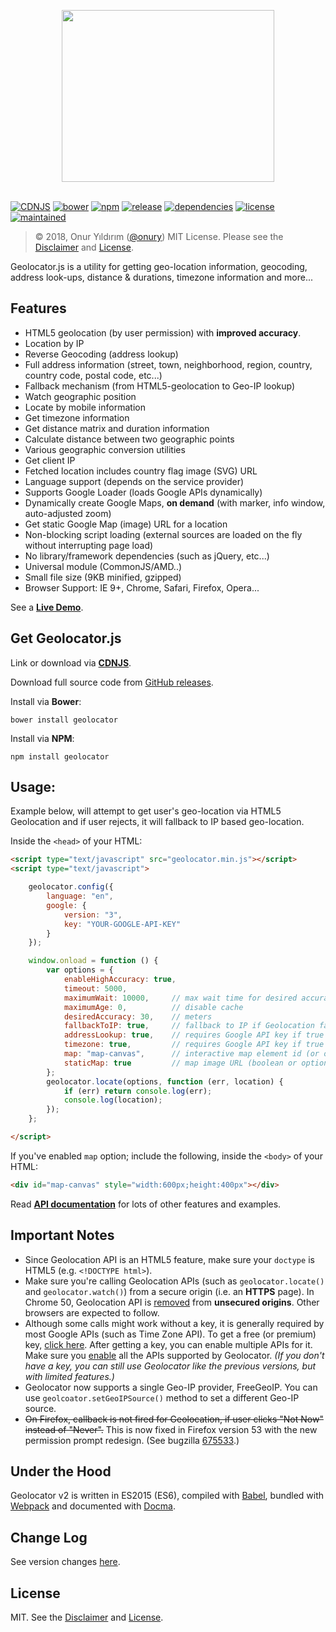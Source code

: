 <p align="center"><img width="340" height="275" src="https://raw.github.com/onury/geolocator/master/geolocator-logo.png" /><br /><br /></p>

[![CDNJS](https://img.shields.io/cdnjs/v/geolocator.svg)](https://cdnjs.com/libraries/geolocator)
[![bower](https://img.shields.io/bower/v/geolocator.svg)](https://github.com/onury/geolocator)
[![npm](http://img.shields.io/npm/v/geolocator.svg)](https://www.npmjs.com/package/geolocator)
[![release](https://img.shields.io/github/release/onury/geolocator.svg)](https://github.com/onury/geolocator)
[![dependencies](https://david-dm.org/onury/geolocator.svg)](https://david-dm.org/onury/geolocator)
[![license](http://img.shields.io/npm/l/geolocator.svg)](https://github.com/onury/geolocator/blob/master/LICENSE)
[![maintained](https://img.shields.io/maintenance/yes/2018.svg)](https://github.com/onury/geolocator/graphs/commit-activity)  

> © 2018, Onur Yıldırım ([@onury](https://github.com/onury))
> MIT License. Please see the [Disclaimer][disclaimer] and [License][license].

Geolocator.js is a utility for getting geo-location information, geocoding, address look-ups, distance & durations, timezone information and more...

## Features

 - HTML5 geolocation (by user permission) with **improved accuracy**.
 - Location by IP
 - Reverse Geocoding (address lookup)
 - Full address information (street, town, neighborhood, region, country, country code, postal code, etc...)
 - Fallback mechanism (from HTML5-geolocation to Geo-IP lookup)
 - Watch geographic position
 - Locate by mobile information
 - Get timezone information
 - Get distance matrix and duration information
 - Calculate distance between two geographic points
 - Various geographic conversion utilities
 - Get client IP
 - Fetched location includes country flag image (SVG) URL
 - Language support (depends on the service provider)
 - Supports Google Loader (loads Google APIs dynamically)
 - Dynamically create Google Maps, **on demand** (with marker, info window, auto-adjusted zoom)
 - Get static Google Map (image) URL for a location
 - Non-blocking script loading (external sources are loaded on the fly without interrupting page load)
 - No library/framework dependencies (such as jQuery, etc...)
 - Universal module (CommonJS/AMD..)
 - Small file size (9KB minified, gzipped)
 - Browser Support: IE 9+, Chrome, Safari, Firefox, Opera...

See a [**Live Demo**](https://onury.github.io/geolocator/?content=examples).

## Get Geolocator.js

Link or download via [**CDNJS**][cdnjs].  

Download full source code from [GitHub releases][releases].  

Install via **Bower**:
```
bower install geolocator
```

Install via **NPM**:
```
npm install geolocator
```

## Usage:

Example below, will attempt to get user's geo-location via HTML5 Geolocation and if user rejects, it will fallback to IP based geo-location.

Inside the `<head>` of your HTML:
```html
<script type="text/javascript" src="geolocator.min.js"></script>
<script type="text/javascript">

    geolocator.config({
        language: "en",
        google: {
            version: "3",
            key: "YOUR-GOOGLE-API-KEY"
        }
    });

    window.onload = function () {
        var options = {
            enableHighAccuracy: true,
            timeout: 5000,
            maximumWait: 10000,     // max wait time for desired accuracy
            maximumAge: 0,          // disable cache
            desiredAccuracy: 30,    // meters
            fallbackToIP: true,     // fallback to IP if Geolocation fails or rejected
            addressLookup: true,    // requires Google API key if true
            timezone: true,         // requires Google API key if true
            map: "map-canvas",      // interactive map element id (or options object)
            staticMap: true         // map image URL (boolean or options object)
        };
        geolocator.locate(options, function (err, location) {
            if (err) return console.log(err);
            console.log(location);
        });
    };

</script>
```

If you've enabled `map` option; include the following, inside the `<body>` of your HTML:
```html
<div id="map-canvas" style="width:600px;height:400px"></div>
```
Read [**API documentation**][api-docs] for lots of other features and examples.

## Important Notes

- Since Geolocation API is an HTML5 feature, make sure your `doctype` is HTML5 (e.g. `<!DOCTYPE html>`).
- Make sure you're calling Geolocation APIs (such as `geolocator.locate()` and `geolocator.watch()`) from a secure origin (i.e. an **HTTPS** page). In Chrome 50, Geolocation API is [removed][chrome-unsecure] from **unsecured origins**. Other browsers are expected to follow.
- Although some calls might work without a key, it is generally required by most Google APIs (such as Time Zone API). To get a free (or premium) key, [click here][google-docs]. After getting a key, you can enable multiple APIs for it. Make sure you [enable][google-console] all the APIs supported by Geolocator. *(If you don't have a key, you can still use Geolocator like the previous versions, but with limited features.)*
- Geolocator now supports a single Geo-IP provider, FreeGeoIP. You can use `geolcoator.setGeoIPSource()` method to set a different Geo-IP source.
- <strike>On Firefox, callback is not fired for Geolocation, if user clicks "Not Now" instead of "Never".</strike> This is now fixed in Firefox version 53 with the new permission prompt redesign. (See bugzilla [675533][bug-675533].)

## Under the Hood

Geolocator v2 is written in ES2015 (ES6), compiled with [Babel][babel], bundled with [Webpack][webpack] and documented with [Docma][docma].

## Change Log

See version changes [here][changelog].

## License

MIT. See the [Disclaimer][disclaimer] and [License][license].


[api-docs]:https://onury.github.io/geolocator/?api=geolocator
[changelog]:https://onury.github.io/geolocator/?content=changelog
[license]: https://github.com/onury/geolocator/blob/master/LICENSE
[disclaimer]: https://github.com/onury/geolocator/blob/master/DISCLAIMER
[uncompressed]: https://raw.github.com/onury/geolocator/master/src/geolocator.js
[compressed]: https://raw.github.com/onury/geolocator/master/src/geolocator.min.js
[cdnjs]:https://cdnjs.com/libraries/geolocator
[demo]: http://rawgit.com/onury/geolocator/master/example/index.html
[example-img]: https://raw.github.com/onury/geolocator/master/screenshots/geolocator-example.jpg
[npm-package]: https://www.npmjs.com/package/geolocator
[releases]:https://github.com/onury/geolocator/releases
[legacy-version]:https://github.com/onury/geolocator/releases/tag/v1.2.9
[babel]:https://github.com/babel/babel
[webpack]:https://github.com/webpack/webpack
[docma]:https://github.com/onury/docma
[google-docs]:https://developers.google.com/maps/documentation/javascript
[google-console]:https://console.developers.google.com
[chrome-unsecure]:https://developers.google.com/web/updates/2016/04/geolocation-on-secure-contexts-only?hl=en
[bug-884921]:https://bugzilla.mozilla.org/show_bug.cgi?id=884921
[bug-675533]:https://bugzilla.mozilla.org/show_bug.cgi?id=675533

